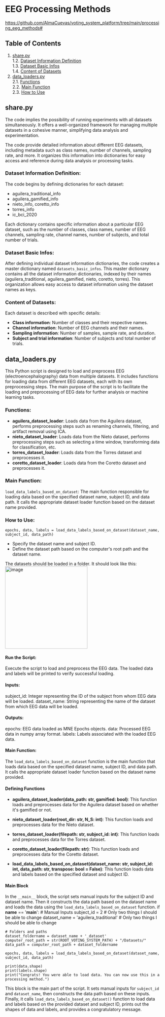 # EEG Processing Methods
https://github.com/AlmaCuevas/voting_system_platform/tree/main/processing_eeg_methods#
## Table of Contents

1. [share.py](https://github.com/AlmaCuevas/voting_system_platform/tree/main/processing_eeg_methods#sharepy)<br />
    1.2. [Dataset Information Definition](https://github.com/AlmaCuevas/voting_system_platform/tree/main/processing_eeg_methods#dataset-information-definition)<br />
    1.3. [Dataset Basic Infos](https://github.com/AlmaCuevas/voting_system_platform/tree/main/processing_eeg_methods#dataset-basic-infos)<br />
    1.4. [Content of Datasets](https://github.com/AlmaCuevas/voting_system_platform/tree/main/processing_eeg_methods#description-of-datasets)<br />
2. [data_loaders.py](https://github.com/AlmaCuevas/voting_system_platform/tree/main/processing_eeg_methods#data_loaderspy)<br />
    2.1. [Functions](https://github.com/AlmaCuevas/voting_system_platform/tree/main/processing_eeg_methods#functions)<br />
    2.2. [Main Function](https://github.com/AlmaCuevas/voting_system_platform/tree/main/processing_eeg_methods#main-function)<br />
    2.3. [How to Use](https://github.com/AlmaCuevas/voting_system_platform/tree/main/processing_eeg_methods#how-to-use)<br />
   
## share.py

The code implies the possibility of running experiments with all datasets simultaneously. It offers a well-organized framework for managing multiple datasets in a cohesive manner, simplifying data analysis and experimentation.

The code provide detailed information about different EEG datasets, including metadata such as class names, number of channels, sampling rate, and more. It organizes this information into dictionaries for easy access and reference during data analysis or processing tasks.

### Dataset Information Definition:

The code begins by defining dictionaries for each dataset:
* aguilera_traditional_info
* aguilera_gamified_info
* nieto_info, coretto_info
* torres_info
* ic_bci_2020

Each dictionary contains specific information about a particular EEG dataset, such as the number of classes, class names, number of EEG channels, sampling rate, channel names, number of subjects, and total number of trials.

### Dataset Basic Infos:

After defining individual dataset information dictionaries, the code creates a master dictionary named `datasets_basic_infos`.
This master dictionary contains all the dataset information dictionaries, indexed by their names (aguilera_traditional, aguilera_gamified, nieto, coretto, torres).
This organization allows easy access to dataset information using the dataset names as keys.

### Content of Datasets:
Each dataset is described with specific details:
* **Class information**: Number of classes and their respective names.
* **Channel information**: Number of EEG channels and their names.
* **Sampling information**: Number of samples, sample rate, and duration.
* **Subject and trial information**: Number of subjects and total number of trials.

## data_loaders.py

This Python script is designed to load and preprocess EEG (electroencephalography) data from multiple datasets. It includes functions for loading data from different EEG datasets, each with its own preprocessing steps. The main purpose of the script is to facilitate the loading and preprocessing of EEG data for further analysis or machine learning tasks.

### Functions:

* **aguilera_dataset_loader**: Loads data from the Aguilera dataset, performs preprocessing steps such as renaming channels, filtering, and artifact removal using ICA.
* **nieto_dataset_loader**: Loads data from the Nieto dataset, performs preprocessing steps such as selecting a time window, transforming data for classification, etc.
* **torres_dataset_loader**: Loads data from the Torres dataset and preprocesses it.
* **coretto_dataset_loader**: Loads data from the Coretto dataset and preprocesses it.

### Main Function:

`load_data_labels_based_on_dataset`: The main function responsible for loading data based on the specified dataset name, subject ID, and data path. It calls the appropriate dataset loader function based on the dataset name provided.

### How to Use:

`epochs, data, labels = load_data_labels_based_on_dataset(dataset_name, subject_id, data_path)`

* Specify the dataset name and subject ID.
* Define the dataset path based on the computer's root path and the dataset name.

The datasets should be loaded in a folder. It should look like this:<br />
<img width="267" alt="image" src="https://github.com/AlmaCuevas/voting_system_platform/assets/46833474/86715cdd-ee61-4137-96d2-348519b46c0d">


#### Run the Script:

Execute the script to load and preprocess the EEG data.
The loaded data and labels will be printed to verify successful loading.

#### Inputs:
subject_id: Integer representing the ID of the subject from whom EEG data will be loaded.
dataset_name: String representing the name of the dataset from which EEG data will be loaded.

#### Outputs:
epochs: EEG data loaded as MNE Epochs objects.
data: Processed EEG data in numpy array format.
labels: Labels associated with the loaded EEG data.

#### Main Function: 
The `load_data_labels_based_on_dataset` function is the main function that loads data based on the specified dataset name, subject ID, and data path. It calls the appropriate dataset loader function based on the dataset name provided.

#### Defining Functions
* **aguilera_dataset_loader(data_path: str, gamified: bool)**: This function loads and preprocesses data for the Aguilera dataset based on whether it's gamified or not.

* **nieto_dataset_loader(root_dir: str, N_S: int)**: This function loads and preprocesses data for the Nieto dataset.

* **torres_dataset_loader(filepath: str, subject_id: int)**: This function loads and preprocesses data for the Torres dataset.

* **coretto_dataset_loader(filepath: str)**: This function loads and preprocesses data for the Coretto dataset.

* **load_data_labels_based_on_dataset(dataset_name: str, subject_id: int, data_path: str, transpose: bool = False)**: This function loads data and labels based on the specified dataset and subject ID.


#### Main Block
In the `__main__` block, the script sets manual inputs for the subject ID and dataset name. Then it constructs the data path based on the dataset name and loads the data using the `load_data_labels_based_on_dataset` function.
    if __name__ == '__main__':
    # Manual Inputs
    subject_id = 2  # Only two things I should be able to change
    dataset_name = 'aguilera_traditional'  # Only two things I should be able to change

    # Folders and paths
    dataset_foldername = dataset_name + '_dataset'
    computer_root_path = str(ROOT_VOTING_SYSTEM_PATH) + "/Datasets/"
    data_path = computer_root_path + dataset_foldername

    epochs, data, labels = load_data_labels_based_on_dataset(dataset_name, subject_id, data_path)

    print(data.shape)
    print(labels.shape)
    print("Congrats! You were able to load data. You can now use this in a processing method.")

This block is the main part of the script. It sets manual inputs for `subject_id` and `dataset_name`, then constructs the data path based on these inputs. Finally, it calls `load_data_labels_based_on_dataset()` function to load data and labels based on the provided dataset and subject ID, prints out the shapes of data and labels, and provides a congratulatory message.
